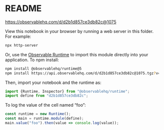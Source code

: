 # README

https://observablehq.com/d/d2b1d857ce3db82c@1075

View this notebook in your browser by running a web server in this folder. For
example:

~~~sh
npx http-server
~~~

Or, use the [Observable Runtime](https://github.com/observablehq/runtime) to
import this module directly into your application. To npm install:

~~~sh
npm install @observablehq/runtime@5
npm install https://api.observablehq.com/d/d2b1d857ce3db82c@1075.tgz?v=3
~~~

Then, import your notebook and the runtime as:

~~~js
import {Runtime, Inspector} from "@observablehq/runtime";
import define from "d2b1d857ce3db82c";
~~~

To log the value of the cell named “foo”:

~~~js
const runtime = new Runtime();
const main = runtime.module(define);
main.value("foo").then(value => console.log(value));
~~~
